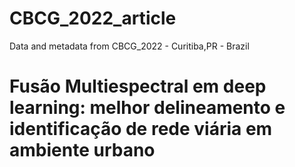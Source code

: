 # CBCG_2022_article
Data and metadata from CBCG_2022 - Curitiba,PR - Brazil

# Fusão Multiespectral em deep learning: melhor delineamento e identificação de rede viária em ambiente urbano
